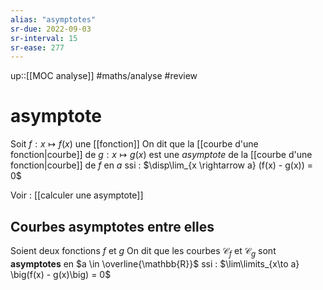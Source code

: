 ```yaml
---
alias: "asymptotes"
sr-due: 2022-09-03
sr-interval: 15
sr-ease: 277
---
```

up::[[MOC analyse]]
#maths/analyse #review 
# asymptote
Soit $f: x \mapsto f(x)$ une [[fonction]]
On dit que la [[courbe d'une fonction|courbe]] de $g: x \mapsto g(x)$ est une _asymptote_ de la [[courbe d'une fonction|courbe]] de $f$ en $a$ ssi :
$\disp\lim_{x \rightarrow a} (f(x) - g(x)) = 0$


Voir : [[calculer une asymptote]]

## Courbes asymptotes entre elles
Soient deux fonctions $f$ et $g$
On dit que les courbes $\mathscr C_f$ et $\mathscr{C}_g$ sont **asymptotes** en $a \in \overline{\mathbb{R}}$ ssi :
$\lim\limits_{x\to a} \big(f(x) - g(x)\big) = 0$

